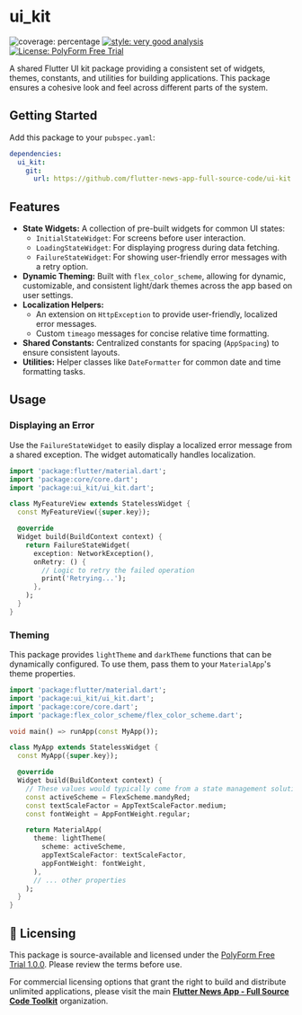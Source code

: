 # ui_kit

![coverage: percentage](https://img.shields.io/badge/coverage-24-green)
[![style: very good analysis](https://img.shields.io/badge/style-very_good_analysis-B22C89.svg)](https://pub.dev/packages/very_good_analysis)
[![License: PolyForm Free Trial](https://img.shields.io/badge/License-PolyForm%20Free%20Trial-blue)](https://polyformproject.org/licenses/free-trial/1.0.0)

A shared Flutter UI kit package providing a consistent set of widgets, themes, constants, and utilities for building applications. This package ensures a cohesive look and feel across different parts of the system.

## Getting Started

Add this package to your `pubspec.yaml`:

```yaml
dependencies:
  ui_kit:
    git:
      url: https://github.com/flutter-news-app-full-source-code/ui-kit.git
```

## Features

*   **State Widgets:** A collection of pre-built widgets for common UI states:
    *   `InitialStateWidget`: For screens before user interaction.
    *   `LoadingStateWidget`: For displaying progress during data fetching.
    *   `FailureStateWidget`: For showing user-friendly error messages with a retry option.
*   **Dynamic Theming:** Built with `flex_color_scheme`, allowing for dynamic, customizable, and consistent light/dark themes across the app based on user settings.
*   **Localization Helpers:**
    *   An extension on `HttpException` to provide user-friendly, localized error messages.
    *   Custom `timeago` messages for concise relative time formatting.
*   **Shared Constants:** Centralized constants for spacing (`AppSpacing`) to ensure consistent layouts.
*   **Utilities:** Helper classes like `DateFormatter` for common date and time formatting tasks.

## Usage

### Displaying an Error

Use the `FailureStateWidget` to easily display a localized error message from a shared exception. The widget automatically handles localization.

```dart
import 'package:flutter/material.dart';
import 'package:core/core.dart';
import 'package:ui_kit/ui_kit.dart';

class MyFeatureView extends StatelessWidget {
  const MyFeatureView({super.key});

  @override
  Widget build(BuildContext context) {
    return FailureStateWidget(
      exception: NetworkException(),
      onRetry: () {
        // Logic to retry the failed operation
        print('Retrying...');
      },
    );
  }
}
```

### Theming

This package provides `lightTheme` and `darkTheme` functions that can be dynamically configured. To use them, pass them to your `MaterialApp`'s theme properties.

```dart
import 'package:flutter/material.dart';
import 'package:ui_kit/ui_kit.dart';
import 'package:core/core.dart';
import 'package:flex_color_scheme/flex_color_scheme.dart';

void main() => runApp(const MyApp());

class MyApp extends StatelessWidget {
  const MyApp({super.key});

  @override
  Widget build(BuildContext context) {
    // These values would typically come from a state management solution
    const activeScheme = FlexScheme.mandyRed;
    const textScaleFactor = AppTextScaleFactor.medium;
    const fontWeight = AppFontWeight.regular;

    return MaterialApp(
      theme: lightTheme(
        scheme: activeScheme,
        appTextScaleFactor: textScaleFactor,
        appFontWeight: fontWeight,
      ),
      // ... other properties
    );
  }
}
```


## 🔑 Licensing

This package is source-available and licensed under the [PolyForm Free Trial 1.0.0](LICENSE). Please review the terms before use.

For commercial licensing options that grant the right to build and distribute unlimited applications, please visit the main [**Flutter News App - Full Source Code Toolkit**](https://github.com/flutter-news-app-full-source-code) organization.
